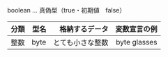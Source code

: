 boolean … 真偽型（true・初期値　false）

|分類|型名|格納するデータ|変数宣言の例|
|-:|-:|-:|-:|
|整数|byte|とても小さな整数|byte glasses|
